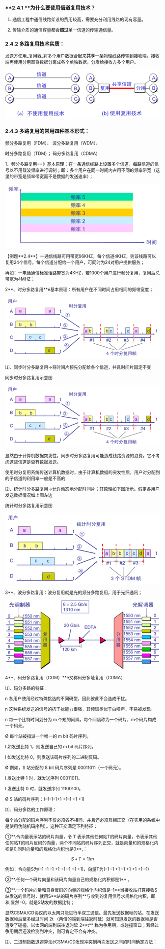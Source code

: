 ### **2.4.1 **为什么要使用信道复用技术？

1. 通信工程中通信线路架设的费用较高，需要充分利用线路的现有容量。

2. 传输介质的通信容量都会**超过**单一信道的传输通信量。

### 2.4.2 多路复用技术实质：

发送方使用_复用器_将多个用户数据合起来**共享**一条物理线路传输到接收端，接收端再使用分用器将数据分离成各个单独数据，分发给接收方多个用户。

![](/assets/信道复用技术.png)

### 2.4.3 多路复用的常用四种基本形式：

频分多路复用（FDM）、             波分多路复用（WDM）、

时分多路复用（TDM）；             码分多路复用（CDMA）

1、频分多路复用==》基本原理：在一条通信线路上设置多个信道，每路信道的信号以不用载波频率进行调制；即：多个用户在同一时间内占用不同的频率带宽（这里的带宽是频率带宽而不是数据的发送速率）；

![](/assets/频分复用.png)

【例题\*\*2.4\*\*】一通信线路可用带宽96KHZ，每个信道4KHZ，则该线路可以复用24个信号。每个信道分配给一个用户，可同时为24对用户提供服务；

再如：一电话通信标准话路带宽为4KHZ，若1000个用户进行频分复用，复用后总带宽为4MHZ；

2\*\*、时分多路复用\*\*è基本原理：所有用户在不同时间占用相同的频带宽度；

![](/assets/时分复用.png)

⑴、同步时分多路复用→将时间片预先分配给各个信道，并且时间片固定不变

同步时分多路复用示意图

![](/assets/时分复用.png)

显然由于计算机数据突发性，同步时分多路复用可能造成线路资源的浪费。它不考虑这些信道是否有数据发送。

使用时分复用系统传送计算机数据时，由于计算机数据的突发性质，用户对分配到的子信道的利用率一般是不高的



⑵、统计时分多路复用→允许动态地分配时间片；其原理如下图所示。假定各用户发送数据情况如上图左边

统计时分多路复用示意图

![](/assets/统计时分多路复用.png)

3\*\*、波分多路复用：波分复用就是光的频分多路复用，用于光纤通讯；

![](/assets/波分复用.png)

4\*\*、码分多路复用（CDM）\*\*è又称码分多址复用（CDMA）

⑴、码分多路的特征：

n 各用户使用经过特殊挑选的不同码型，因此彼此不会造成干扰。

n 这种系统发送的信号的抗干扰能力很强，其频谱类似于白噪声，不易被发现。

n 每一个比特时间划分为 m 个短的间隔，每个间隔称为一个码片，m个码片构成一个码元。

Ø 每个站被指派一个唯一的 m bit 码片序列。

l 如发送比特 1，则发送自己的 m bit 码片序列。

l 如发送比特 0，则发送该码片序列的二进制反码。

Ø 例如，S 站分配的 8 bit 码片序列是 00011011（一个码元）。

l 发送比特 1 时，就发送序列 00011011。

l 发送比特 0 时，就发送序列 11100100。

Ø S 站的码片序列：\(–1–1–1+1 +1–1 +1 +1\)

⑵、码分多路的工作原理：

每个站分配的码片序列不仅必须各不相同，并且还必须互相正交（在实用的系统中是使用伪随机码序列）。这种正交满足下列特征：

①\*\*.令向量表示站的码片向量，令 T 表示其他任何站T的码片向量，令表示其他任何站T的码片反码的向量，两个不同站的码片序列正交，就是向量和的规格化内积是0,同时向量和的规格化内积也是0\*\*,：

$$S•T={1/m}$$

例如：令向量S为\(–1 –1 –1 +1 +1 –1 +1 +1\)，向量T为\(–1 –1 +1 –1 +1 +1 +1 –1\)

②\*\*.任何一个码片向量和该码片向量自己的规格化内积都是1\*\* 。

③\*\*.一个码片向量和自身反码的向量的规格化内积值是–1\*\*当接收站打算接收S站发送的信号时，就用S\*\*站的码片序列\*\*与收到的复用信号求规格化内积，即和,显然=0，就是S站发的数据比特；

显然CSMA/CD协议的以太网只能进行半双工通信。最先发送数据帧的站，在发送数据帧后至多经过时间 2t （两倍的端到端往返时延）就可知道发送的数据帧是否遭受了碰撞，以太网的端到端往返时延 2\*\*t\*\* 称为争用期，或碰撞窗口；若经过争用期后还没检测到冲突，则可肯定不会有冲突。

⑵、二进制指数退避算法èCSMA/CD发现冲突到再次发送之间的时间确定方法：

